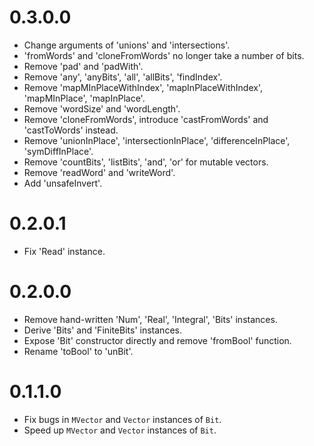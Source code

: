 # 0.3.0.0

* Change arguments of 'unions' and 'intersections'.
* 'fromWords' and 'cloneFromWords' no longer take a number of bits.
* Remove 'pad' and 'padWith'.
* Remove 'any', 'anyBits', 'all', 'allBits', 'findIndex'.
* Remove 'mapMInPlaceWithIndex', 'mapInPlaceWithIndex', 'mapMInPlace', 'mapInPlace'.
* Remove 'wordSize' and 'wordLength'.
* Remove 'cloneFromWords', introduce 'castFromWords' and 'castToWords' instead.
* Remove 'unionInPlace', 'intersectionInPlace', 'differenceInPlace', 'symDiffInPlace'.
* Remove 'countBits', 'listBits', 'and', 'or' for mutable vectors.
* Remove 'readWord' and 'writeWord'.
* Add 'unsafeInvert'.

# 0.2.0.1

* Fix 'Read' instance.

# 0.2.0.0

* Remove hand-written 'Num', 'Real', 'Integral', 'Bits' instances.
* Derive 'Bits' and 'FiniteBits' instances.
* Expose 'Bit' constructor directly and remove 'fromBool' function.
* Rename 'toBool' to 'unBit'.

# 0.1.1.0

* Fix bugs in `MVector` and `Vector` instances of `Bit`.
* Speed up `MVector` and `Vector` instances of `Bit`.
